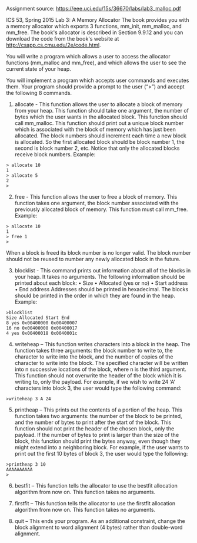 Assignment source: https://eee.uci.edu/15s/36670/labs/lab3_malloc.pdf

ICS 53, Spring 2015
Lab 3: A Memory Allocator
The book provides you with a memory allocator which exports 3 functions, mm_init,
mm_malloc, and mm_free. The book's allocator is described in Section 9.9.12 and
you can download the code from the book's website at http://csapp.cs.cmu.edu/2e/code.html.

You will write a program which allows a user to access the allocator functions
(mm_malloc and mm_free), and which allows the user to see the current state of
your heap.

You will implement a program which accepts user commands and executes them.
Your program should provide a prompt to the user (“>”) and accept the following 8
commands.

1. allocate - This function allows the user to allocate a block of memory from
your heap. This function should take one argument, the number of bytes
which the user wants in the allocated block. This function should call
mm_malloc. This function should print out a unique block number which is
associated with the block of memory which has just been allocated. The block
numbers should increment each time a new block is allocated. So the first
allocated block should be block number 1, the second is block number 2, etc.
Notice that only the allocated blocks receive block numbers.
Example:
```
> allocate 10
1
> allocate 5
2
>
```

2. free - This function allows the user to free a block of memory. This function
takes one argument, the block number associated with the previously
allocated block of memory. This function must call mm_free.
Example:
```
> allocate 10
1
> free 1
>
```
When a block is freed its block number is no longer valid. The block number should
not be reused to number any newly allocated block in the future.

3. blocklist - This command prints out information about all of the blocks in your
heap. It takes no arguments. The following information should be printed
about each block:
• Size
• Allocated (yes or no)
• Start address
• End address
Addresses should be printed in hexadecimal. The blocks should be printed in the
order in which they are found in the heap.
Example:
```
>blocklist
Size Allocated Start End
8 yes 0x00400000 0x00400007
16 no 0x00400008 0x00400017
4 yes 0x00400018 0x0040001c
```

4. writeheap – This function writes characters into a block in the heap. The
function takes three arguments: the block number to write to, the character to
write into the block, and the number of copies of the character to write into the
block. The specified character will be written into n successive locations of
the block, where n is the third argument. This function should not overwrite
the header of the block which it is writing to, only the payload.
For example, if we wish to write 24 ‘A’ characters into block 3, the user would type
the following command:
```
>writeheap 3 A 24
```

5. printheap – This prints out the contents of a portion of the heap. This function
takes two arguments: the number of the block to be printed, and the number
of bytes to print after the start of the block. This function should not print the
header of the chosen block, only the payload. If the number of bytes to print
is larger than the size of the block, this function should print the bytes anyway,
even though they might extend into a neighboring block.
For example, if the user wants to print out the first 10 bytes of block 3, the user would
type the following:
```
>printheap 3 10
AAAAAAAAAA
>
```

6. bestfit – This function tells the allocator to use the bestfit allocation algorithm
from now on. This function takes no arguments.

7. firstfit – This function tells the allocator to use the firstfit allocation algorithm
from now on. This function takes no arguments.

8. quit – This ends your program.
As an additional constraint, change the block alignment to word alignment (4 bytes)
rather than double-word alignment.
